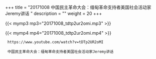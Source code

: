 +++
title = "20171008  中国民主革命大会：缅甸革命支持者美国社会活动家Jeremy讲话 "
description = ""
weight = 20
+++

{{< mymp3 mp3="20171008_tdtp2ur2omi.mp3" >}}

{{< mymp4 mp4="20171008_tdtp2ur2omi.mp4" >}}

     https://www.youtube.com/watch?v=tDTp2UR2oMI 
     
     中国民主革命大会：缅甸革命支持者美国社会活动家Jeremy讲话 
